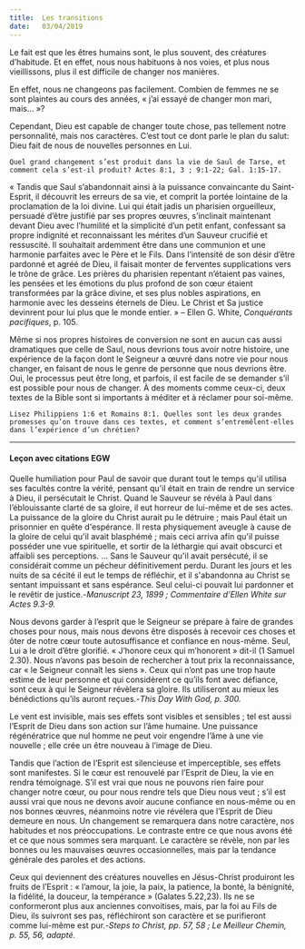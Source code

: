 ```yaml
---
title:  Les transitions
date:   03/04/2019
---
```


Le fait est que les êtres humains sont, le plus souvent, des créatures d’habitude. Et en effet, nous nous habituons à nos voies, et plus nous vieillissons, plus il est difficile de changer nos manières.

En effet, nous ne changeons pas facilement. Combien de femmes ne se sont plaintes au cours des années, « j’ai essayé de changer mon mari, mais... »?

Cependant, Dieu est capable de changer toute chose, pas tellement notre personnalité, mais nos caractères. C’est tout ce dont parle le plan du salut: Dieu fait de nous de nouvelles personnes en Lui.

`Quel grand changement s’est produit dans la vie de Saul de Tarse, et comment cela s’est-il produit? Actes 8:1, 3 ; 9:1-22; Gal. 1:15-17.`

« Tandis que Saul s’abandonnait ainsi à la puissance convaincante du Saint-Esprit, il découvrit les erreurs de sa vie, et comprit la portée lointaine de la proclamation de la loi divine. Lui qui était jadis un pharisien orgueilleux, persuadé d’être justifié par ses propres œuvres, s’inclinait maintenant devant Dieu avec l’humilité et la simplicité d’un petit enfant, confessant sa propre indignité et reconnaissant les mérites d’un Sauveur crucifié et ressuscité. Il souhaitait ardemment être dans une communion et une harmonie parfaites avec le Père et le Fils. Dans l’intensité de son désir d’être pardonné et agréé de Dieu, il faisait monter de ferventes supplications vers le trône de grâce. Les prières du pharisien repentant n’étaient pas vaines, les pensées et les émotions du plus profond de son cœur étaient transformées par la grâce divine, et ses plus nobles aspirations, en harmonie avec les desseins éternels de Dieu. Le Christ et Sa justice devinrent pour lui plus que le monde entier. » – Ellen G. White, _Conquérants pacifiques_, p. 105.

Même si nos propres histoires de conversion ne sont en aucun cas aussi dramatiques que celle de Saul, nous devrions tous avoir notre histoire, une expérience de la façon dont le Seigneur a œuvré dans notre vie pour nous changer, en faisant de nous le genre de personne que nous devrions être. Oui, le processus peut être long, et parfois, il est facile de se demander s’il est possible pour nous de changer. À des moments comme ceux-ci, deux textes de la Bible sont si importants à méditer et à réclamer pour soi-même.

`Lisez Philippiens 1:6 et Romains 8:1. Quelles sont les deux grandes promesses qu’on trouve dans ces textes, et comment s’entremêlent-elles dans l’expérience d’un chrétien?`

---

#### Leçon avec citations EGW

Quelle humiliation pour Paul de savoir que durant tout le temps qu'il utilisa ses facultés contre la vérité, pensant qu'il était en train de rendre un service à Dieu, il persécutait le Christ. Quand le Sauveur se révéla à Paul dans l’éblouissante clarté de sa gloire, il eut horreur de lui-même et de ses actes. La puissance de la gloire du Christ aurait pu le détruire ; mais Paul était un prisonnier en quête d'espérance. Il resta physiquement aveugle à cause de la gloire de celui qu'il avait blasphémé ; mais ceci arriva afin qu'il puisse posséder une vue spirituelle, et sortir de la léthargie qui avait obscurci et affaibli ses perceptions. ... Sans le Sauveur qu'il avait persécuté, il se considérait comme un pécheur définitivement perdu. Durant les jours et les nuits de sa cécité il eut le temps de réfléchir, et il s'abandonna au Christ se sentant impuissant et sans espérance. Seul celui-ci pouvait lui pardonner et le revêtir de justice.-_Manuscript 23, 1899 ; Commentaire d’Ellen White sur Actes 9.3-9._

Nous devons garder à l’esprit que le Seigneur se prépare à faire de grandes choses pour nous, mais nous devons être disposés à recevoir ces choses et ôter de notre cœur toute autosuffisance et confiance en nous-même. Seul, Lui a le droit d’être glorifié. « J’honore ceux qui m’honorent » dit-il  (1 Samuel 2.30). Nous n’avons pas besoin de rechercher à tout prix la reconnaissance, car « le Seigneur connaît les siens ». Ceux qui n’ont pas une trop haute estime de leur personne et qui considèrent ce qu’ils font avec défiance, sont ceux à qui le Seigneur révèlera sa gloire. Ils utiliseront au mieux les bénédictions qu’ils auront reçues.-_This Day With God, p. 300._

Le vent est invisible, mais ses effets sont visibles et sensibles ; tel est aussi l’Esprit de Dieu dans son action sur l’âme humaine. Une puissance régénératrice que nul homme ne peut voir engendre l’âme à une vie nouvelle ; elle crée un être nouveau à l’image de Dieu.

Tandis que l’action de l’Esprit est silencieuse et imperceptible, ses effets sont manifestes. Si le cœur est renouvelé par l’Esprit de Dieu, la vie en rendra témoignage. S’il est vrai que nous ne pouvons rien faire pour changer notre cœur, ou pour nous rendre tels que Dieu nous veut ; s’il est aussi vrai que nous ne devons avoir aucune confiance en nous-même ou en nos bonnes œuvres, néanmoins notre vie révélera que l’Esprit de Dieu demeure en nous. Un changement se remarquera dans notre caractère, nos habitudes et nos préoccupations. Le contraste entre ce que nous avons été et ce que nous sommes sera marquant. Le caractère se révèle, non par les bonnes ou les mauvaises œuvres occasionnelles, mais par la tendance générale des paroles et des actions. 	

Ceux qui deviennent des créatures nouvelles en Jésus-Christ produiront les fruits de l’Esprit : « l’amour, la joie, la paix, la patience, la bonté, la bénignité, la fidélité, la douceur, la tempérance » (Galates 5.22,23). Ils ne se conformeront plus aux anciennes convoitises, mais, par la foi au Fils de Dieu, ils suivront ses pas, réfléchiront son caractère et se purifieront comme lui-même est pur.-_Steps to Christ, pp. 57, 58 ; Le Meilleur Chemin, p. 55, 56, adapté._

